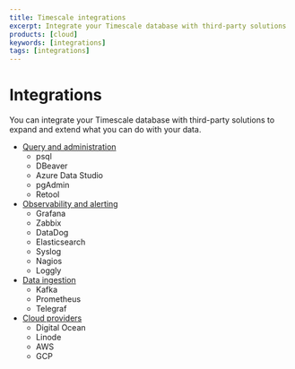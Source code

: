 ```yaml
---
title: Timescale integrations
excerpt: Integrate your Timescale database with third-party solutions
products: [cloud]
keywords: [integrations]
tags: [integrations]
---
```



# Integrations

You can integrate your Timescale database with third-party solutions to expand
and extend what you can do with your data.

*   [Query and administration][query-admin]
    *   psql
    *   DBeaver
    *   Azure Data Studio
    *   pgAdmin
    *   Retool
*   [Observability and alerting][observability-alerting]
    *   Grafana
    *   Zabbix
    *   DataDog
    *   Elasticsearch
    *   Syslog
    *   Nagios
    *   Loggly
*   [Data ingestion][data-ingest]
    *   Kafka
    *   Prometheus
    *   Telegraf
*   [Cloud providers][cloud-providers]
    *   Digital Ocean
    *   Linode
    *   AWS
    *   GCP

[query-admin]: /use-timescale/:currentVersion:/integrations/query-admin/
[observability-alerting]: /use-timescale/:currentVersion:/integrations/observability-alerting/
[data-ingest]: /use-timescale/:currentVersion:/integrations/data-ingest/
[cloud-providers]: /use-timescale/:currentVersion:/integrations/FIXME/
